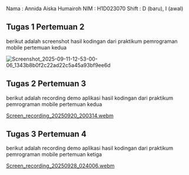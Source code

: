 Nama : Annida Aiska Humairoh
NIM : H1D023070
Shift : D (baru), I (awal)

## Tugas 1 Pertemuan 2
berikut adalah screenshot hasil kodingan dari praktikum pemrograman mobile pertemuan kedua

![Screenshot_2025-09-11-12-53-00-06_1343b8b0f2c22ad22c5a45a93bf9ee6d](https://github.com/user-attachments/assets/bce83fd9-6cf2-4fc1-ad89-7f61d238739e)


## Tugas 2 Pertemuan 3
berikut adalah recording demo aplikasi hasil kodingan dari praktikum pemrograman mobile pertemuan kedua

[Screen_recording_20250920_200314.webm](https://github.com/user-attachments/assets/97f4744f-6a4b-43fe-9f49-262ee1348829)


## Tugas 3 Pertemuan 4
berikut adalah recording demo aplikasi hasil kodingan dari praktikum pemrograman mobile pertemuan ketiga

[Screen_recording_20250928_024006.webm](https://github.com/user-attachments/assets/4f9e43ca-07d3-47b0-ac2a-df0e30cac478)
